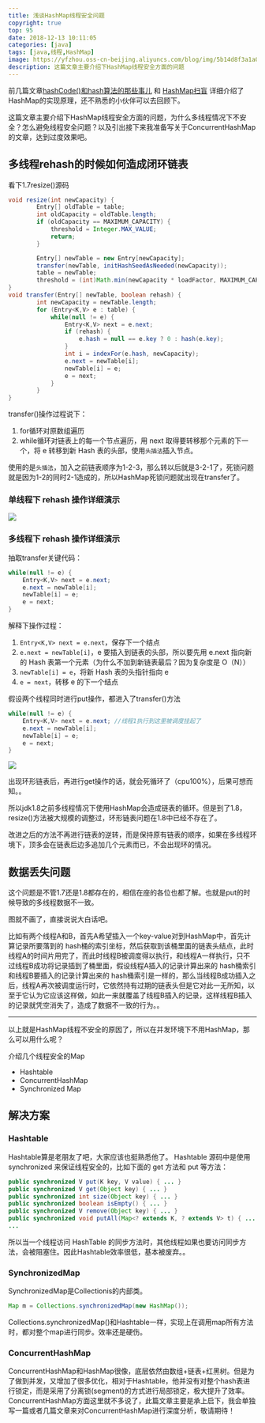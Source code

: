 ```yaml
---
title: 浅谈HashMap线程安全问题
copyright: true
top: 95
date: 2018-12-13 10:11:05
categories: [java]
tags: [java,线程,HashMap]
image: https://yfzhou.oss-cn-beijing.aliyuncs.com/blog/img/5b14d8f3a1a08.jpg?x-oss-process=style/ys30
description: 这篇文章主要介绍下HashMap线程安全方面的问题
---
```


<span></span>

<!--more-->

前几篇文章[hashCode()和hash算法的那些事儿](https://542869246.github.io/2018/12/06/hashCode-%E5%92%8Chash%E7%AE%97%E6%B3%95%E7%9A%84%E9%82%A3%E4%BA%9B%E4%BA%8B%E5%84%BF/ "hashCode()和hash算法的那些事儿") 和 [HashMap扫盲](https://542869246.github.io/2018/12/07/HashMap%E6%89%AB%E7%9B%B2/ "HashMap扫盲") 详细介绍了HashMap的实现原理，还不熟悉的小伙伴可以去回顾下。

这篇文章主要介绍下HashMap线程安全方面的问题，为什么多线程情况下不安全？怎么避免线程安全问题？以及引出接下来我准备写关于ConcurrentHashMap的文章，达到过度效果吧。


## 多线程rehash的时候如何造成闭环链表

看下1.7resize()源码
```java
void resize(int newCapacity) {
        Entry[] oldTable = table;
        int oldCapacity = oldTable.length;
        if (oldCapacity == MAXIMUM_CAPACITY) {
            threshold = Integer.MAX_VALUE;
            return;
        }

        Entry[] newTable = new Entry[newCapacity];
        transfer(newTable, initHashSeedAsNeeded(newCapacity));
        table = newTable;
        threshold = (int)Math.min(newCapacity * loadFactor, MAXIMUM_CAPACITY + 1);
}
void transfer(Entry[] newTable, boolean rehash) {
        int newCapacity = newTable.length;
        for (Entry<K,V> e : table) {
            while(null != e) {
                Entry<K,V> next = e.next;
                if (rehash) {
                    e.hash = null == e.key ? 0 : hash(e.key);
                }
                int i = indexFor(e.hash, newCapacity);
                e.next = newTable[i];
                newTable[i] = e;
                e = next;
            }
        }
}

```
transfer()操作过程说下：
1. for循环对原数组遍历
2. while循环对链表上的每一个节点遍历，用 next 取得要转移那个元素的下一个，将 e 转移到新 Hash 表的头部，使用`头插法`插入节点。

使用的是`头插法`，加入之前链表顺序为1-2-3，那么转以后就是3-2-1了，死锁问题就是因为1-2的同时2-1造成的，所以HashMap死锁问题就出现在transfer了。

### 单线程下 rehash 操作详细演示

![](https://yfzhou.oss-cn-beijing.aliyuncs.com/blog/img/JDK1.7HashMap%E5%8D%95%E7%BA%BF%E7%A8%8Brehash%E6%93%8D%E4%BD%9C.jpg)

### 多线程下 rehash 操作详细演示

抽取transfer关键代码：
```java
while(null != e) {
    Entry<K,V> next = e.next;
    e.next = newTable[i];
    newTable[i] = e;
    e = next;
}
```
解释下操作过程：
1. `Entry<K,V> next = e.next`，保存下一个结点
2. `e.next = newTable[i]`，e 要插入到链表的头部，所以要先用 e.next 指向新的 Hash 表第一个元素（为什么不加到新链表最后？因为复杂度是 O（N））
3. `newTable[i] = e`，将新 Hash 表的头指针指向 e
4. `e = next`，转移 e 的下一个结点

假设两个线程同时进行put操作，都进入了transfer()方法
```java
while(null != e) {
    Entry<K,V> next = e.next; //线程1执行到这里被调度挂起了
    e.next = newTable[i];
    newTable[i] = e;
    e = next;
}
```
![](https://yfzhou.oss-cn-beijing.aliyuncs.com/blog/img/JDK1.7HashMap%E5%A4%9A%E7%BA%BF%E7%A8%8Brehash%E6%93%8D%E4%BD%9C.jpg)

出现环形链表后，再进行get操作的话，就会死循环了（cpu100%），后果可想而知。。

所以jdk1.8之前多线程情况下使用HashMap会造成链表的循环。但是到了1.8，resize()方法被大规模的调整过，环形链表问题在1.8中已经不存在了。

改进之后的方法不再进行链表的逆转，而是保持原有链表的顺序，如果在多线程环境下，顶多会在链表后边多追加几个元素而已，不会出现环的情况。

## 数据丢失问题

这个问题是不管1.7还是1.8都存在的，相信在座的各位也都了解。也就是put的时候导致的多线程数据不一致。

图就不画了，直接说说大白话吧。

比如有两个线程A和B，首先A希望插入一个key-value对到HashMap中，首先计算记录所要落到的 hash桶的索引坐标，然后获取到该桶里面的链表头结点，此时线程A的时间片用完了，而此时线程B被调度得以执行，和线程A一样执行，只不过线程B成功将记录插到了桶里面，假设线程A插入的记录计算出来的 hash桶索引和线程B要插入的记录计算出来的 hash桶索引是一样的，那么当线程B成功插入之后，线程A再次被调度运行时，它依然持有过期的链表头但是它对此一无所知，以至于它认为它应该这样做，如此一来就覆盖了线程B插入的记录，这样线程B插入的记录就凭空消失了，造成了数据不一致的行为。。

---

以上就是HashMap线程不安全的原因了，所以在并发环境下不用HashMap，那么可以用什么呢？

介绍几个线程安全的Map
- Hashtable
- ConcurrentHashMap
- Synchronized Map

## 解决方案

### Hashtable
Hashtable算是老朋友了吧，大家应该也挺熟悉他了。
Hashtable 源码中是使用 synchronized 来保证线程安全的，比如下面的 get 方法和 put 等方法：
```java
public synchronized V put(K key, V value) { ... }
public synchronized V get(Object key) { ... }
public synchronized int size(Object key) { ... }
public synchronized boolean isEmpty() { ... }
public synchronized V remove(Object key) { ... }
public synchronized void putAll(Map<? extends K, ? extends V> t) { ... }
...

```
所以当一个线程访问 HashTable 的同步方法时，其他线程如果也要访问同步方法，会被阻塞住。因此Hashtable效率很低，基本被废弃。。

### SynchronizedMap
SynchronizedMap是Collectionis的内部类。
```java
Map m = Collections.synchronizedMap(new HashMap());
```
Collections.synchronizedMap()和Hashtable一样，实现上在调用map所有方法时，都对整个map进行同步。效率还是硬伤。

### ConcurrentHashMap
ConcurrentHashMap和HashMap很像，底层依然由数组+链表+红黑树。但是为了做到并发，又增加了很多优化，相对于Hashtable，他并没有对整个hash表进行锁定，而是采用了分离锁(segment)的方式进行局部锁定，极大提升了效率。ConcurrentHashMap方面这里就不多说了，此篇文章主要是承上启下，我会单独写一篇或者几篇文章来对ConcurrentHashMap进行深度分析，敬请期待！